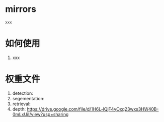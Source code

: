 # mirrors

```
xxx
```

# 如何使用

1. xxx

# 权重文件

1. detection:
2. segementation:
3. retrieval:
4. depth: https://drive.google.com/file/d/1H6L-lQjF4yOxq23wxs3HW40B-0mLxUiI/view?usp=sharing


